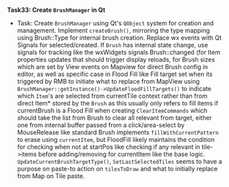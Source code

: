 **Task33: Create `BrushManager` in Qt**
*   Task: Create `BrushManager` using Qt's `QObject` system for creation and management. Implement `createBrush()`, mirroring the type mapping using Brush::Type for internal brush creation. Replace wx events with Qt Signals for selected/created. If `Brush` has internal state change, use signals for tracking like the wxWidgets signals Brush::changed (for Item properties updates that should trigger display reloads, for Brush sizes which are set by View events on Mapview for direct Brush config in editor, as well as specific case in Flood Fill like Fill target set when its triggered by RMB to initiate what to replace from MapView using `BrushManager::getInstance()->UpdateFloodFillTargets()` to indicate which `Item`'s are selected from currentTile context rather than from direct Item* stored by the `Brush` as this usually only refers to fill items if currentBrush is a Flood Fill when creating `ClearItemCommands` which should take the list from Brush to clear all relevant from target, either one from internal buffer passed from a click/area-select by MouseRelease like standard Brush implements `fillWithCurrentPattern` to erase using `currentItem`, but FloodFill likely maintains the condition for checking when not at startPos like checking if any relevant in tile->items before adding/removing for currentItem like the base logic.
`UpdateCurrentBrushTargetType()`, `SetLastSelectedTiles` seems to have a purpose on paste-to action on `tilesToDraw` and what to initially replace from Map on Tile paste.

